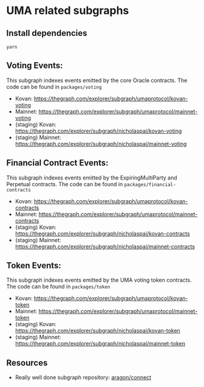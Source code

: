 # UMA related subgraphs

## Install dependencies
`yarn`
## Voting Events:
This subgraph indexes events emitted by the core Oracle contracts. The code can be found in `packages/voting`
- Kovan: https://thegraph.com/explorer/subgraph/umaprotocol/kovan-voting
- Mainnet: https://thegraph.com/explorer/subgraph/umaprotocol/mainnet-voting
- (staging) Kovan: https://thegraph.com/explorer/subgraph/nicholaspai/kovan-voting
- (staging) Mainnet: https://thegraph.com/explorer/subgraph/nicholaspai/mainnet-voting

## Financial Contract Events:
This subgraph indexes events emitted by the ExpiringMultiParty and Perpetual contracts. The code can be found in `packages/financial-contracts`
- Kovan: https://thegraph.com/explorer/subgraph/umaprotocol/kovan-contracts
- Mainnet: https://thegraph.com/explorer/subgraph/umaprotocol/mainnet-contracts
- (staging) Kovan: https://thegraph.com/explorer/subgraph/nicholaspai/kovan-contracts
- (staging) Mainnet: https://thegraph.com/explorer/subgraph/nicholaspai/mainnet-contracts

## Token Events:
This subgraph indexes events emitted by the UMA voting token contracts. The code can be found in `packages/token`
- Kovan: https://thegraph.com/explorer/subgraph/umaprotocol/kovan-token
- Mainnet: https://thegraph.com/explorer/subgraph/umaprotocol/mainnet-token
- (staging) Kovan: https://thegraph.com/explorer/subgraph/nicholaspai/kovan-token
- (staging) Mainnet: https://thegraph.com/explorer/subgraph/nicholaspai/mainnet-token

## Resources
- Really well done subgraph repository: [aragon/connect](https://github.com/aragon/connect/tree/master/packages/connect-thegraph/subgraph)
